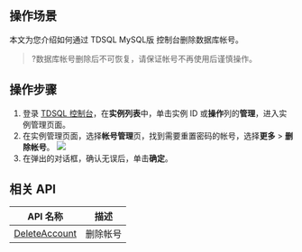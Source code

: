 ## 操作场景
本文为您介绍如何通过 TDSQL MySQL版 控制台删除数据库帐号。

>?数据库帐号删除后不可恢复，请保证帐号不再使用后谨慎操作。

## 操作步骤
1. 登录 [TDSQL 控制台](https://console.cloud.tencent.com/tdsqld/instance-tdmysql)，在**实例列表**中，单击实例 ID 或**操作**列的**管理**，进入实例管理页面。
2. 在实例管理页面，选择**帐号管理**页，找到需要重置密码的帐号，选择**更多** > **删除帐号**。
![](https://qcloudimg.tencent-cloud.cn/raw/e92f6756252d189e214d3d62dcf3546a.png)
3. 在弹出的对话框，确认无误后，单击**确定**。

## 相关 API

| API 名称                                                     | 描述     |
| ------------------------------------------------------------ | -------- |
| [DeleteAccount](https://cloud.tencent.com/document/product/557/19995) | 删除帐号 |

